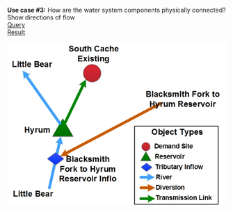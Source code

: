 **Use case #3:** How are the water system components physically connected? Show directions of flow    
[Query](https://github.com/amabdallah/WaM-DaM/blob/master/03UseCases/Queries/03FindConnectivityMatrixOfScenario.sql)      
[Result](https://github.com/amabdallah/WaM-DaM/blob/master/03UseCases/Results/UseCase3.csv)  

![](https://github.com/amabdallah/WaM-DaM/blob/master/03UseCases/Results/ExampleNetwork.jpg)

